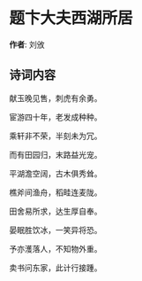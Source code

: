 # 题卞大夫西湖所居

**作者**: 刘攽

## 诗词内容

献玉晚见售，刺虎有余勇。

宦游四十年，老发成种种。

乘轩非不荣，半刻未为冗。

而有田园归，末路益光宠。

平湖澹空阔，古木俱秀耸。

樵斧间渔舟，稻畦连麦陇。

田舍易所求，达生厚自奉。

晏眠胜饮冰，一笑异将恐。

予亦濩落人，不知物外重。

卖书问东家，此计行接踵。

